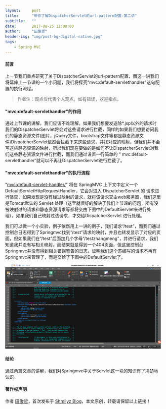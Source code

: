 ```yaml
---
layout:     post
title:      "带你了解DispatcherServlet的url-pattern配置-第二讲"
subtitle:   ""
date:       2017-08-25 12:00:00
author:     "田俊哲"
header-img: "img/post-bg-digital-native.jpg"
tags:
    - Spring MVC
---
```



	


#### 前言

上一节我们重点研究了关于DispatcherServlet的url-pattern配置，而这一讲我们将延伸上一节课的一个小问题，我们将探究"mvc:default-servlethandler"这句配置的执行流程。



> 作者注：观点仅代表个人观点，如有错误，欢迎指点。


#### "mvc:default-servlethandler"的作用

通过上节课的讲解，我们应该不难理解，如果我们想要发送除*.jsp以外的请求时我们的DispatcherServlet将会对这些请求进行拦截，同样的如果我们想要访问我们的静态资源文件(图片，jQuery文件，bootstrap文件等都是静态资源文件)DispatcherServlet依然会拦截下来这些请求，并找对应的映射，但我们并不会写这些静态资源的映射，所以我们现在要做的是如何不让DispatcherServlet对我们这些静态资源文件进行拦截，而我们通过设置一行简单的 ” mvc:default-servlethandler“就可以不再让DispatcherServlet进行拦截了。


#### "mvc:default-servlethandler"的执行流程

"<mvc:default-servlet-handler/>" 将在 SpringMVC 上下文中定义一个DefaultServletHttpRequestHandler，它会对进入 DispatcherServlet 的
请求进行筛查，如果发现是没有经过映射的请求，就将该请求交由web服务器，我们这里是Tomcat默认的 Servlet 处理（这里就很好的解决了我们上节课的问题，所有没被映射过的请求和静态资源请求等都将交由下图中的DefaultServlet来进行处理），如果我们自己映射过该请求，才交给DispatcherServlet 进行处理。

我们可以做一个小实验，例子依然用上一讲的例子，我们请求“/test”，而我们通过控制台日志得到了Springmvc找到“/test”请求的映射，并且也转发显示了对应的页面，但如果我们在“/test”后面加几个字母“/testzhangmeng”，并进行请求，我们知道我并没有写相关映射，而结果就是得到一个404页面，但这里控制台Springmvc并没有得到相关错误警告的日志，证明我们这个苏编写的请求不再有Springmvc来管理了，而是交给了下图中的DefaultServlet了。


![java-javascript](/img/in-post/DispatcherServlet/2.png)


#### 结论

通过两篇文章的讲解，我们对Springmvc中关于Servlet这一块的知识有了清楚地认识。






#### 著作权声明


作者 [田俊哲](https://shmilyz.github.io)，首次发布于 [Shmilyz Blog](https://shmilyz.github.io)，本文原创，转载请保留以上链接！

